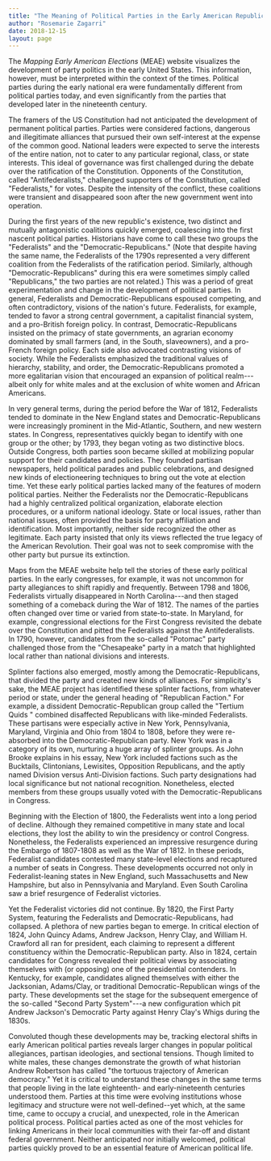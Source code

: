 ```yaml
---
title: "The Meaning of Political Parties in the Early American Republic"
author: "Rosemarie Zagarri"
date: 2018-12-15
layout: page
---
```


The *Mapping Early American Elections* (MEAE) website visualizes the development of party politics in the early United States. This information, however, must be interpreted within the context of the times. Political parties during the early national era were fundamentally different from political parties today, and even significantly from the parties that developed later in the nineteenth century.  

The framers of the US Constitution had not anticipated the development of permanent political parties. Parties were considered factions, dangerous and illegitimate alliances that pursued their own self-interest at the expense of the common good. National leaders were expected to serve the interests of the entire nation, not to cater to any particular regional, class, or state interests.  This ideal of governance was first challenged during the debate over the ratification of the Constitution. Opponents of the Constitution, called "Antifederalists," challenged supporters of the Constitution, called "Federalists," for votes.  Despite the intensity of the conflict, these coalitions were transient and disappeared soon after the new government went into operation. 

During the first years of the new republic's existence, two distinct and mutually antagonistic coalitions quickly emerged, coalescing into the first nascent political parties. Historians have come to call these two groups the "Federalists" and the "Democratic-Republicans." (Note that despite having the same name, the Federalists of the 1790s represented a very different coalition from the Federalists of the ratification period. Similarly, although "Democratic-Republicans" during this era were sometimes simply called "Republicans," the two parties are not related.) This was a period of great experimentation and change in the development of political parties. In general, Federalists and Democratic-Republicans espoused competing, and often contradictory, visions of the nation's future. Federalists, for example, tended to favor a strong central government, a capitalist financial system, and a pro-British foreign policy. In contrast, Democratic-Republicans insisted on the primacy of state governments, an agrarian economy dominated by small farmers (and, in the South, slaveowners), and a pro-French foreign policy. Each side also advocated contrasting visions of society. While the Federalists emphasized the traditional values of hierarchy, stability, and order, the Democratic-Republicans promoted a more egalitarian vision that encouraged an expansion of political realm---albeit only for white males and at the exclusion of white women and African Americans.  

In very general terms, during the period before the War of 1812, Federalists tended to dominate in the New England states and Democratic-Republicans were increasingly prominent in the Mid-Atlantic, Southern, and new western states. In Congress, representatives quickly began to identify with one group or the other; by 1793, they began voting as two distinctive blocs.  Outside Congress, both parties soon became skilled at mobilizing popular support for their candidates and policies. They founded partisan newspapers, held political parades and public celebrations, and designed new kinds of electioneering techniques to bring out the vote at election time. 
        Yet these early political parties lacked many of the features of modern political parties. Neither the Federalists nor the Democratic-Republicans had a highly centralized political organization, elaborate election procedures, or a uniform national ideology.  State or local issues, rather than national issues, often provided the basis for party affiliation and identification. Most importantly, neither side recognized the other as legitimate. Each party insisted that only its views reflected the true legacy of the American Revolution.  Their goal was not to seek compromise with the other party but pursue its extinction. 

Maps from the MEAE website help tell the stories of these early political parties. In the early congresses, for example, it was not uncommon for party allegiances to shift rapidly and frequently. Between 1798 and 1806, Federalists virtually disappeared in North Carolina---and then staged something of a comeback during the War of 1812. The names of the parties often changed over time or varied from state-to-state. In Maryland, for example, congressional elections for the First Congress revisited the debate over the Constitution and pitted the Federalists against the Antifederalists. In 1790, however, candidates from the so-called "Potomac" party challenged those from the "Chesapeake" party in a match that highlighted local rather than national divisions and interests.

Splinter factions also emerged, mostly among the Democratic-Republicans, that divided the party and created new kinds of alliances. For simplicity's sake, the MEAE project has identified these splinter factions, from whatever period or state, under the general heading of "Republican Faction."  For example, a dissident Democratic-Republican group called the "Tertium Quids " combined disaffected Republicans with like-minded Federalists.  These partisans were especially active in New York, Pennsylvania, Maryland, Virginia and Ohio from 1804 to 1808, before they were re-absorbed into the Democratic-Republican party. New York was in a category of its own, nurturing a huge array of splinter groups. As John Brooke explains in his essay, New York included factions such as the Bucktails, Clintonians, Lewisites, Opposition Republicans, and the aptly named Division versus Anti-Division factions. Such party designations had local significance but not national recognition. Nonetheless, elected members from these groups usually voted with the Democratic-Republicans in Congress. 

Beginning with the Election of 1800, the Federalists went into a long period of decline. Although they remained competitive in many state and local elections, they lost the ability to win the presidency or control Congress. Nonetheless, the Federalists experienced an impressive resurgence during the Embargo of 1807-1808 as well as the War of 1812. In these periods, Federalist candidates contested many state-level elections and recaptured a number of seats in Congress.  These developments occurred not only in Federalist-leaning states in New England, such Massachusetts and New Hampshire, but also in Pennsylvania and Maryland. Even South Carolina saw a brief resurgence of Federalist victories.

Yet the Federalist victories did not continue. By 1820, the First Party System, featuring the Federalists and Democratic-Republicans, had collapsed. A plethora of new parties began to emerge. In critical election of 1824, John Quincy Adams, Andrew Jackson, Henry Clay, and William H. Crawford all ran for president, each claiming to represent a different constituency within the Democratic-Republican party. Also in 1824, certain candidates for Congress revealed their political views by associating themselves with (or opposing) one of the presidential contenders. In Kentucky, for example, candidates aligned themselves with either the Jacksonian, Adams/Clay, or traditional Democratic-Republican wings of the party. These developments set the stage for the subsequent emergence of the so-called "Second Party System"---a new configuration which pit Andrew Jackson's Democratic Party against Henry Clay's Whigs during the 1830s.  

Convoluted though these developments may be, tracking electoral shifts in early American political parties reveals larger changes in popular political allegiances, partisan ideologies, and sectional tensions. Though limited to white males, these changes demonstrate the growth of what historian Andrew Robertson has called "the tortuous trajectory of American democracy." Yet it is critical to understand these changes in the same terms that people living in the late eighteenth- and early-nineteenth centuries understood them. Parties at this time were evolving institutions whose legitimacy and structure were not well-defined--yet which, at the same time, came to occupy a crucial, and unexpected, role in the American political process. Political parties acted as one of the most vehicles for linking Americans in their local communities with their far-off and distant federal government. Neither anticipated nor initially welcomed, political parties quickly proved to be an essential feature of American political life.
